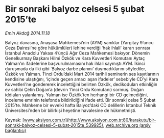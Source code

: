 # Bir sonraki balyoz celsesi 5 şubat 2015’te

*Emin Akdağ 2014.11.18*

<div class="pNewsDetailMainContent" itemprop="articleBody">
 <p>
  Balyoz davasına, Anayasa Mahkemesi’nin (AYM) sanıklar (Yargıtay 9’uncu Ceza Dairesi’ne göre hükümlüler) lehine verdiği ‘hak ihlali’ kararı sonrası İstanbul Anadolu Yakası 4’üncü Ağır Ceza Mahkemesi bakıyor. Dönemin Genelkurmay Başkanı Hilmi Özkök ve Kara Kuvvetleri Komutanı Aytaç Yalman’ın ifadelerine başvurulmamasını hak ihlali saymıştı AYM. İkinci duruşmada da ilki gibi ‘Balyoz darbe planını’ duymadıklarını söylediler, Özkök ve Yalman. 1’inci Ordu’daki Mart 2014 tarihli seminerin ses kayıtlarının kendisine ulaştığını, ‘içinde geçen amacı aşan ifadeler’ sebebiyle CD’yi Kara Kuvvetleri’ne göndererek incelettiğini belirten Özkök, dedikoduları etkinliğin ev sahibi Çetin Doğan’a (devrin 1’inci Ordu Komutanı) sormuş. Doğan iddiaları yalanlamış. Yalman ise Özkök’ten herhangi bir CD gelmediğini, inceleme emrinin telefonda bildirildiğini ifade etti. Bir sonraki celse 5 Şubat 2015’te. Mahkeme bir evvelki hafta Balyoz’daki CD delillerin İstanbul Teknik Üniversitesi’nden bir bilirkişi heyetine havalesine de hükmetmişti.
 </p>
</div>


Kaynak: [www.aksiyon.com.tr](http://www.aksiyon.com.tr:80/karakutu/bir-sonraki-balyoz-celsesi-5-subat-2015te_539925), [web.archive.org (arşiv bağlantısı)](http://web.archive.org/web/20141204182606/http://www.aksiyon.com.tr:80/karakutu/bir-sonraki-balyoz-celsesi-5-subat-2015te_539925)
